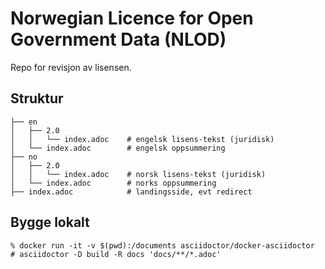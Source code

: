 # Norwegian Licence for Open Government Data (NLOD)

Repo for revisjon av lisensen.

## Struktur

```Shell
├── en
│   ├── 2.0
│   │   └── index.adoc    # engelsk lisens-tekst (juridisk)
│   └── index.adoc        # engelsk oppsummering
├── no
│   ├── 2.0
│   │   └── index.adoc    # norsk lisens-tekst (juridisk)
│   └── index.adoc        # norks oppsummering
├── index.adoc            # landingsside, evt redirect
```

## Bygge lokalt

```Shell
% docker run -it -v $(pwd):/documents asciidoctor/docker-asciidoctor
# asciidoctor -D build -R docs 'docs/**/*.adoc'
```
